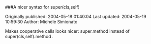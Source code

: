 ###A nicer syntax for super(cls,self)

Originally published: 2004-05-18 01:40:04
Last updated: 2004-05-19 10:59:30
Author: Michele Simionato

Makes cooperative calls looks nicer: super.method instead of super(cls,self).method .